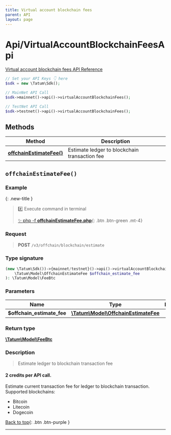 ```yaml
---
title: Virtual account blockchain fees
parent: API
layout: page
---
```


# Api/VirtualAccountBlockchainFeesApi

[Virtual account blockchain fees API Reference](https://apidoc.tatum.io/tag/Virtual-account-blockchain-fees/)

```php
// Set your API Keys 👇 here
$sdk = new \Tatum\Sdk();

// MainNet API Call
$sdk->mainnet()->api()->virtualAccountBlockchainFees();

// TestNet API Call
$sdk->testnet()->api()->virtualAccountBlockchainFees();
```

## Methods

Method | Description
------------- | -------------
[**offchainEstimateFee()**](#offchainestimatefee) | Estimate ledger to blockchain transaction fee


## `offchainEstimateFee()`

### Example

{: .new-title }
> #️⃣ Execute command in terminal 
> 
> [✨ php -f **offchainEstimateFee.php**](https://github.com/tatumio/tatum-php/blob/master/examples/Api/VirtualAccountBlockchainFeesApi/offchainEstimateFee.php){: .btn .btn-green .mt-4}

### Request

> **POST** `/v3/offchain/blockchain/estimate`

### Type signature

```php
(new \Tatum\Sdk())->{mainnet/testnet}()->api()->virtualAccountBlockchainFees()->offchainEstimateFee(
    \Tatum\Model\OffchainEstimateFee $offchain_estimate_fee
): \Tatum\Model\FeeBtc
```

### Parameters

Name | Type | Description  | Notes
------------- | ------------- | ------------- | -------------
 **$offchain_estimate_fee** | [**\Tatum\Model\OffchainEstimateFee**](../../Model/OffchainEstimateFee) |  |

### Return type

[**\Tatum\Model\FeeBtc**](../../Model/FeeBtc)

### Description

> Estimate ledger to blockchain transaction fee

#### 2 credits per API call.

 
Estimate current transaction fee for ledger to blockchain transaction. 
 Supported blockchains: 
* Bitcoin
* Litecoin
* Dogecoin

[Back to top](#top){: .btn .btn-purple }

---
